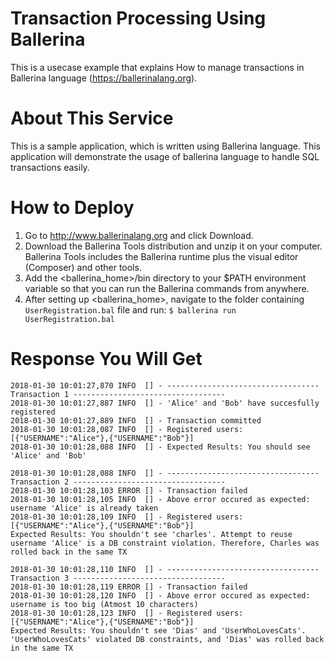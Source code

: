 # Transaction Processing Using Ballerina
This is a usecase example that explains How to manage transactions in Ballerina language (https://ballerinalang.org).

# About This Service 
This is a sample application, which is written using Ballerina language. This application will demonstrate the usage of 
ballerina language to handle SQL transactions easily.

# How to Deploy
1) Go to http://www.ballerinalang.org and click Download.
2) Download the Ballerina Tools distribution and unzip it on your computer. Ballerina Tools includes the Ballerina runtime plus
the visual editor (Composer) and other tools.
3) Add the <ballerina_home>/bin directory to your $PATH environment variable so that you can run the Ballerina commands from anywhere.
4) After setting up <ballerina_home>, navigate to the folder containing `UserRegistration.bal` file and run: `$ ballerina run UserRegistration.bal` 

# Response You Will Get

```
2018-01-30 10:01:27,870 INFO  [] - ---------------------------------- Transaction 1 ---------------------------------- 
2018-01-30 10:01:27,887 INFO  [] - 'Alice' and 'Bob' have succesfully registered 
2018-01-30 10:01:27,889 INFO  [] - Transaction committed 
2018-01-30 10:01:28,087 INFO  [] - Registered users: [{"USERNAME":"Alice"},{"USERNAME":"Bob"}] 
2018-01-30 10:01:28,088 INFO  [] - Expected Results: You should see 'Alice' and 'Bob'
 
2018-01-30 10:01:28,088 INFO  [] - ---------------------------------- Transaction 2 ---------------------------------- 
2018-01-30 10:01:28,103 ERROR [] - Transaction failed 
2018-01-30 10:01:28,105 INFO  [] - Above error occured as expected: username 'Alice' is already taken 
2018-01-30 10:01:28,109 INFO  [] - Registered users: [{"USERNAME":"Alice"},{"USERNAME":"Bob"}]
Expected Results: You shouldn't see 'charles'. Attempt to reuse username 'Alice' is a DB constraint violation. Therefore, Charles was rolled back in the same TX
 
2018-01-30 10:01:28,110 INFO  [] - ---------------------------------- Transaction 3 ---------------------------------- 
2018-01-30 10:01:28,119 ERROR [] - Transaction failed 
2018-01-30 10:01:28,120 INFO  [] - Above error occured as expected: username is too big (Atmost 10 characters) 
2018-01-30 10:01:28,123 INFO  [] - Registered users: [{"USERNAME":"Alice"},{"USERNAME":"Bob"}]
Expected Results: You shouldn't see 'Dias' and 'UserWhoLovesCats'. 'UserWhoLovesCats' violated DB constraints, and 'Dias' was rolled back in the same TX
```
